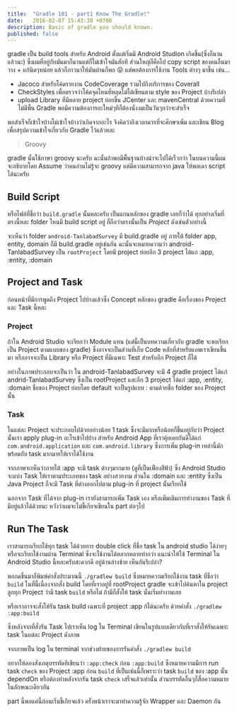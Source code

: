 ```yaml
---
title:  "Gradle 101 - part1 Know The Gradle!"
date:   2016-02-07 15:43:38 +0700
description: Basic of gradle you should known.
published: false
---
```

gradle เป็น build tools สำหรับ Android ตั้งแต่เริ่มมี Android Studion เกิดขึ้น(ซึ่งก็นานแล้วนะ) ซึ่งผมที่อยู่กับมันมาก็นานแต่ก็ไม่เข้าใจมันสักที ส่วนใหญ่ก็คือไป copy script ของคนอื่นมาวาง + แก้นิดๆหน่อย แล้วก็ภาวนาให้มันผ่านก็พอ 😛 แต่พอต้องการใช้งาน Tools ต่างๆ มาขึ้น เช่น...

- Jacoco สำหรับโค้ดรายงาน CodeCoverage รวมไปถึงบริการของ Coverall
- CheckStyles เพื่อตรวจว่าโค้ดจุดไหนที่หลุดไม่ได้เขียนตาม style ของ Project บ้างรึเปล่า
- upload Library ที่มีหลาย project ย่อยขึ้น JCenter และ mavenCentral ด้วยความที่ไม่มีพื้น Gradle พอมีความต้องการอะใหม่ๆทีก็ต้องนั่งงมเป็นวันๆกว่าจะสำเร็จ

พอสำเร็จก็เข้าใจบ้างไม่เข้าใจบ้างว่าเกิดจากอะไร จึงคิดว่าถึงเวลาควรที่จะศึกษาเพิ่ม และเขียน Blog เพื่อสรุปความเข้าใจเกี่ยวกับ Gradle ไว้แล้วหละ

> Groovy

gradle นั้นใช้ภาษา groovy นะครับ ฉะนั้นถ้าพอมีพื้นฐานบ้างน่าจะไปได้เร็วกว่า ในบนความนี้ผมจะอธิบายโดย Assume ว่าคนอ่านไม่รู้จะ groovy แต่มีความสามารถจาก java ให้พอเดา script ได้นะครับ

## Build Script

หรือไฟล์ที่ชื่อว่า `build.gradle` นั้นหละครับ เป็นแกนหลักของ gradle เลยก็ว่าได้ ทุกอย่างเริ่มที่ตรงนี้หละ folder ไหนมี build script อยู่ ก็ถือว่าตรงนั้นเป็น _Project_ ดังเช่นตัวอย่างนี้

จะเห็นว่า folder `android-TanlabadSurvey` มี build.gradle อยู่ ภายใต้ folder app, entity, domain ก็มี build.gradle อยู่เช่นกัน ฉะนั้นจะหมายความว่า android-TanlabadSurvey เป็น `rootProject` โดยมี project ย่อยอีก 3 project ได้แก :app, :entity, :domain

## Project and Task

ก่อนหน้าที่มีการพูดถึง Project ไปบ้างแล้วซึ่ง Concept หลักของ gradle คือเรื่องของ Project และ Task นี้หละ

### Project

ถ้าใน Android Studio จะเรียกว่า Module แทน (แต่นี้เป็นบทความเกี่ยวกับ gradle จะขอเรียกเป็น Project ตามแบบของ gradle) ซึ่งอาจจะเป็นส่วนที่เก็บ Code หลักที่สำหรับแอพเราเขียนขึ้นมา หรืออาจจะเป็น Library หรือ Project ที่มีเฉพาะ Test สำหรับอีก Project ก็ได้

อย่างในภาพประกอบจะเป็นว่า ใน android-TanlabadSurvey จะมี 4 gradle project ได้แก่ andrid-TanlabadSurvey ซึ่งเป็น rootProject และอีก 3 project ได้แก่ :app, :entity, :domain ชื่อของ Project ย่อยโดย default จะเป็นรูปแบบ : ตามด้วยชื่อ folder ของ Project นั้น

### Task

ในแต่ละ Project จะประกอบไปด้วยอย่างน้อย 1 task ซึ่งจะมีมากหรือน้อยก็ขึ้นอยู่กับว่า Project นั้นเรา apply plug-in อะไรเข้าไปบ้าง สำหรับ Android App ที่เราคุ้ยเคยกันดีได้แก่ `com.android.application` และ `com.android.library` ซึ่งการเพิ่ม plug-in เหล่านี้มักพร้อมกับ task มากมายให้เราได้ใช้งาน

จากภาพจะเห็นว่าภายใต้ :app จะมี task ต่างๆมากมาย (ดูที่เป็นเฟืองสีฟ้า) ซึ่ง Android Studio จะแบ่ง Task ให้เราตามประเภทของ task อย่างสวยงาม ส่วนใน :domain และ :entity ซึ่งเป็น Java Project ก็จะมี Task ที่ต่างออกไปตาม plug-in ที่ project นั้นเรียกใช้

นอกจาก Task ที่ได้จาก plug-in เรายังสามารถเพิ่ม Task เอง หรือเพิ่มเติมการทำงานของ Task ที่มีอยู่แล้วได้ด้วยนะ หวังว่าผมจะไม่ขี้เกียจเขียนใน part ต่อๆไป

## Run The Task

เราสามารถเรียกใช้ทุก task ได้ด้วยการ double click ที่ชื่อ task ใน android studio ได้ง่ายๆ หรือจะเรียกใช้งานผ่าน Terminal ซึ่งจะใช้งานได้หลากหลายท่ากว่า แนะนำให้ใช้ Terminal ใน Android Studio นี้หละครับสะดวกดี อยู่ด้านล่างซ้าย เห็นกันรึเปล่า?

พอกดขึ้นมาก็พิมพ์คำสั่งประมาณนี้ `./gradlew build` ซึ่งหมายความเรียกใช้งาน task ที่ชื่อว่า `build` ในที่นี้เนื่องจากสั่ง build โดยที่เราอยู่ที่ rootProject gradle จะเข้าไปค้นหาใน project ลูกทุก Project ว่ามี task `build` หรือไม่ ถ้ามีก็สั่งให้ task นั้นเริ่มทำงานเลย

หรือเราอาจจะสั่งให้รัน task build เฉพาะที่ project :app ก้ได้นะครับ ด้วยคำสั่ง `./gradlew :app:build`

ซึ่งหลังจากที่สั่งรัน Task ไปเราเห็น log ใน Terminal เขียนในรูปแบบเดียวกับที่เราสั่งให้รันเฉพาะ task ในแต่ละ Project ดังภาพ

จากภาพเป็น log ใน terminal จากช่วงท้ายของการรันคำสั่ง `./gradlew build`

อยากให้ลองสังเกตุบรรทัดทีเขียนว่า `:app:check` ก่อน `:app:build` ซึ่งหมายความมีการ run task `check` ของ Project :app ก่อน `build` ที่เป็นเช่นนี้ก็เพราะว่า task `build` ของ :app นั้น dependOn หรือต้องทำหลังจากรัน task `check` เสร็จแล้วเท่านั้น ส่วนบรรทัดอื่นๆก็สื่อความหมายในลักษณะเดียวกัน

part นี้พอแค่นี้ก่อนเริ่มขี้เกียจแล้ว ครั้งหน้าเราจะมาทำความรู้จัก Wrapper และ Daemon กัน

